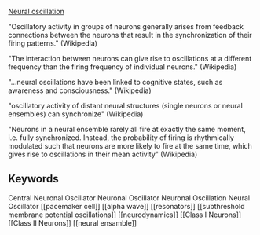 [Neural oscillation](https://en.wikipedia.org/wiki/Neural_oscillation)

"Oscillatory activity in groups of neurons generally arises from feedback connections between the neurons that result in the synchronization of their firing patterns." (Wikipedia)

"The interaction between neurons can give rise to oscillations at a different frequency than the firing frequency of individual neurons." (Wikipedia)

"...neural oscillations have been linked to cognitive states, such as awareness and consciousness." (Wikipedia)

"oscillatory activity of distant neural structures (single neurons or neural ensembles) can synchronize" (Wikipedia) 

"Neurons in a neural ensemble rarely all fire at exactly the same moment, i.e. fully synchronized. Instead, the probability of firing is rhythmically modulated such that neurons are more likely to fire at the same time, which gives rise to oscillations in their mean activity" (Wikipedia)

## Keywords
Central Neuronal Oscillator
Neuronal Oscillator
Neuronal Oscillation
Neural Oscillator
[[pacemaker cell]]
[[alpha wave]]
[[resonators]]
[[subthreshold membrane potential oscillations]]
[[neurodynamics]]
[[Class I Neurons]]
[[Class II Neurons]]
[[neural ensamble]]